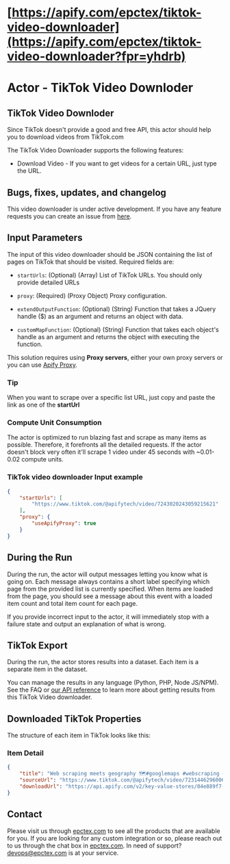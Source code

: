 # [https://apify.com/epctex/tiktok-video-downloader](https://apify.com/epctex/tiktok-video-downloader?fpr=yhdrb)

# Actor - TikTok Video Downloder

## TikTok Video Downloder

Since TikTok doesn't provide a good and free API, this actor should help you to download videos from TikTok.com

The TikTok Video Downloader supports the following features:

-   Download Video - If you want to get videos for a certain URL, just type the URL.

## Bugs, fixes, updates, and changelog

This video downloader is under active development. If you have any feature requests you can create an issue from [here](https://github.com/epctex/tiktok-video-downloader/issues).


## Input Parameters

The input of this video downloader should be JSON containing the list of pages on TikTok that should be visited. Required fields are:

- `startUrls`: (Optional) (Array) List of TikTok URLs. You should only provide detailed URLs

- `proxy`: (Required) (Proxy Object) Proxy configuration.

- `extendOutputFunction`: (Optional) (String) Function that takes a JQuery handle ($) as an argument and returns an object with data.

- `customMapFunction`: (Optional) (String) Function that takes each object's handle as an argument and returns the object with executing the function.

This solution requires using **Proxy servers**, either your own proxy servers or you can use [Apify Proxy](https://www.apify.com/docs/proxy).

### Tip

When you want to scrape over a specific list URL, just copy and paste the link as one of the **startUrl**

### Compute Unit Consumption

The actor is optimized to run blazing fast and scrape as many items as possible. Therefore, it forefronts all the detailed requests. If the actor doesn't block very often it'll scrape 1 video under 45 seconds with ~0.01-0.02 compute units.

### TikTok video downloader Input example

```json
{
    "startUrls": [
        "https://www.tiktok.com/@apifytech/video/7243020243059215621"
    ],
    "proxy": {
        "useApifyProxy": true
    }
}
```

## During the Run

During the run, the actor will output messages letting you know what is going on. Each message always contains a short label specifying which page from the provided list is currently specified.
When items are loaded from the page, you should see a message about this event with a loaded item count and total item count for each page.

If you provide incorrect input to the actor, it will immediately stop with a failure state and output an explanation of what is wrong.

## TikTok Export

During the run, the actor stores results into a dataset. Each item is a separate item in the dataset.

You can manage the results in any language (Python, PHP, Node JS/NPM). See the FAQ or <a href="https://www.apify.com/docs/api" target="blank">our API reference</a> to learn more about getting results from this TikTok Video downloader.

## Downloaded TikTok Properties

The structure of each item in TikTok looks like this:

### Item Detail

```json
{
    "title": "Web scraping meets geography 🗺️#googlemaps #webscraping #dataextraction #geolocation #coordinates #api #data",
    "sourceUrl": "https://www.tiktok.com/@apifytech/video/7231446296006020379",
    "downloadUrl": "https://api.apify.com/v2/key-value-stores/04e889f7-a2c2-4ed3-ad68-e27c9700e68c/records/7231446296006020379"
}
```

## Contact 
Please visit us through [epctex.com](https://epctex.com) to see all the products that are available for you. If you are looking for any custom integration or so, please reach out to us through the chat box in [epctex.com](https://epctex.com). In need of support? [devops@epctex.com](mailto:devops@epctex.com) is at your service.
